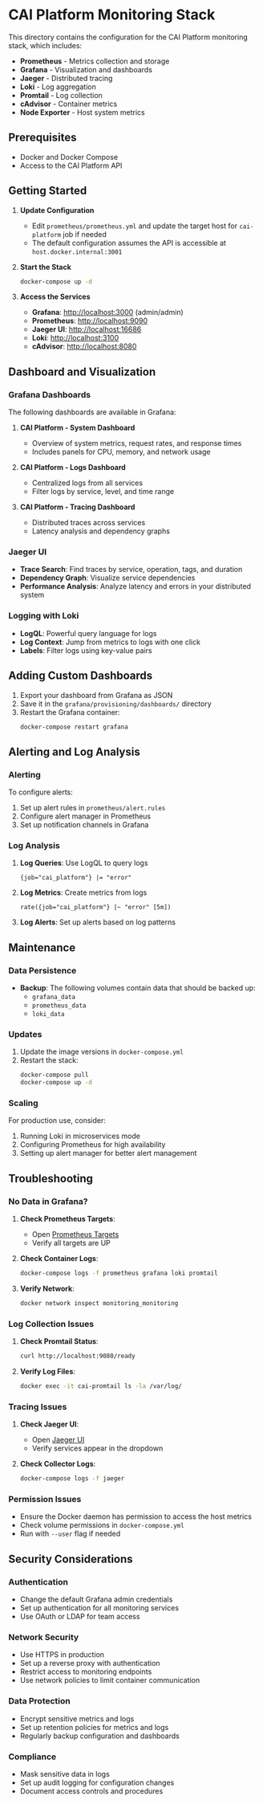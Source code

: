 # CAI Platform Monitoring Stack

This directory contains the configuration for the CAI Platform monitoring stack, which includes:

- **Prometheus** - Metrics collection and storage
- **Grafana** - Visualization and dashboards
- **Jaeger** - Distributed tracing
- **Loki** - Log aggregation
- **Promtail** - Log collection
- **cAdvisor** - Container metrics
- **Node Exporter** - Host system metrics

## Prerequisites

- Docker and Docker Compose
- Access to the CAI Platform API

## Getting Started

1. **Update Configuration**
   - Edit `prometheus/prometheus.yml` and update the target host for `cai-platform` job if needed
   - The default configuration assumes the API is accessible at `host.docker.internal:3001`

2. **Start the Stack**
   ```bash
   docker-compose up -d
   ```

3. **Access the Services**
   - **Grafana**: [http://localhost:3000](http://localhost:3000) (admin/admin)
   - **Prometheus**: [http://localhost:9090](http://localhost:9090)
   - **Jaeger UI**: [http://localhost:16686](http://localhost:16686)
   - **Loki**: [http://localhost:3100](http://localhost:3100)
   - **cAdvisor**: [http://localhost:8080](http://localhost:8080)

## Dashboard and Visualization

### Grafana Dashboards

The following dashboards are available in Grafana:

1. **CAI Platform - System Dashboard**
   - Overview of system metrics, request rates, and response times
   - Includes panels for CPU, memory, and network usage

2. **CAI Platform - Logs Dashboard**
   - Centralized logs from all services
   - Filter logs by service, level, and time range

3. **CAI Platform - Tracing Dashboard**
   - Distributed traces across services
   - Latency analysis and dependency graphs

### Jaeger UI

- **Trace Search**: Find traces by service, operation, tags, and duration
- **Dependency Graph**: Visualize service dependencies
- **Performance Analysis**: Analyze latency and errors in your distributed system

### Logging with Loki

- **LogQL**: Powerful query language for logs
- **Log Context**: Jump from metrics to logs with one click
- **Labels**: Filter logs using key-value pairs

## Adding Custom Dashboards

1. Export your dashboard from Grafana as JSON
2. Save it in the `grafana/provisioning/dashboards/` directory
3. Restart the Grafana container:
   ```bash
   docker-compose restart grafana
   ```

## Alerting and Log Analysis

### Alerting

To configure alerts:

1. Set up alert rules in `prometheus/alert.rules`
2. Configure alert manager in Prometheus
3. Set up notification channels in Grafana

### Log Analysis

1. **Log Queries**: Use LogQL to query logs
   ```logql
   {job="cai_platform"} |= "error"
   ```

2. **Log Metrics**: Create metrics from logs
   ```logql
   rate({job="cai_platform"} |~ "error" [5m])
   ```

3. **Log Alerts**: Set up alerts based on log patterns

## Maintenance

### Data Persistence

- **Backup**: The following volumes contain data that should be backed up:
  - `grafana_data`
  - `prometheus_data`
  - `loki_data`

### Updates

1. Update the image versions in `docker-compose.yml`
2. Restart the stack:
   ```bash
   docker-compose pull
   docker-compose up -d
   ```

### Scaling

For production use, consider:
1. Running Loki in microservices mode
2. Configuring Prometheus for high availability
3. Setting up alert manager for better alert management

## Troubleshooting

### No Data in Grafana?

1. **Check Prometheus Targets**:
   - Open [Prometheus Targets](http://localhost:9090/targets)
   - Verify all targets are UP

2. **Check Container Logs**:
   ```bash
   docker-compose logs -f prometheus grafana loki promtail
   ```

3. **Verify Network**:
   ```bash
   docker network inspect monitoring_monitoring
   ```

### Log Collection Issues

1. **Check Promtail Status**:
   ```bash
   curl http://localhost:9080/ready
   ```

2. **Verify Log Files**:
   ```bash
   docker exec -it cai-promtail ls -la /var/log/
   ```

### Tracing Issues

1. **Check Jaeger UI**:
   - Open [Jaeger UI](http://localhost:16686)
   - Verify services appear in the dropdown

2. **Check Collector Logs**:
   ```bash
   docker-compose logs -f jaeger
   ```

### Permission Issues

- Ensure the Docker daemon has permission to access the host metrics
- Check volume permissions in `docker-compose.yml`
- Run with `--user` flag if needed

## Security Considerations

### Authentication

- Change the default Grafana admin credentials
- Set up authentication for all monitoring services
- Use OAuth or LDAP for team access

### Network Security

- Use HTTPS in production
- Set up a reverse proxy with authentication
- Restrict access to monitoring endpoints
- Use network policies to limit container communication

### Data Protection

- Encrypt sensitive metrics and logs
- Set up retention policies for metrics and logs
- Regularly backup configuration and dashboards

### Compliance

- Mask sensitive data in logs
- Set up audit logging for configuration changes
- Document access controls and procedures
